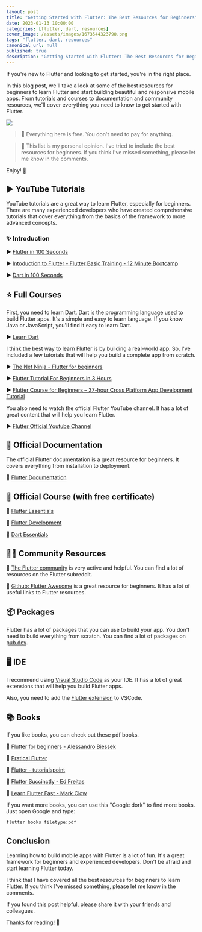 ```yaml
---
layout: post
title: "Getting Started with Flutter: The Best Resources for Beginners"
date: 2023-01-13 10:00:00
categories: [flutter, dart, resources]
cover_image: /assets/images/1673544323790.png
tags: "flutter, dart, resources"
canonical_url: null
published: true
description: "Getting Started with Flutter: The Best Resources for Beginners"
---
```


If you're new to Flutter and looking to get started, you're in the right place.

In this blog post, we'll take a look at some of the best resources for beginners to learn Flutter and start building beautiful and responsive mobile apps.
From tutorials and courses to documentation and community resources, we'll cover everything you need to know to get started with Flutter.

![](https://miro.medium.com/max/500/1*5XI0lRiqhaB0dKqCy3TD7Q.jpeg)

> 📍 Everything here is free. You don't need to pay for anything.

> 📍 This list is my personal opinion. I've tried to include the best resources for beginners. If you think I've missed something, please let me know in the comments.

Enjoy! 💖

## ▶️ YouTube Tutorials

YouTube tutorials are a great way to learn Flutter, especially for beginners.
There are many experienced developers who have created comprehensive tutorials that cover everything from the basics of the framework to more advanced concepts.

### ✨ Introduction

▶️ [Flutter in 100 Seconds](https://www.youtube.com/watch?v=lHhRhPV--G0)

▶️ [Intoduction to Flutter - Flutter Basic Training - 12 Minute Bootcamp](https://www.youtube.com/watch?v=1xipg02Wu8s)

▶️ [Dart in 100 Seconds](https://www.youtube.com/watch?v=NrO0CJCbYLA)

## ⭐ Full Courses

First, you need to learn Dart. Dart is the programming language used to build Flutter apps. It's a simple and easy to learn language. If you know Java or JavaScript, you'll find it easy to learn Dart.

▶️ [Learn Dart](https://www.youtube.com/watch?v=5rtujDjt50I&list=PLlxmoA0rQ-LyHW9voBdNo4gEEIh0SjG-q)

I think the best way to learn Flutter is by building a real-world app. So, I've included a few tutorials that will help you build a complete app from scratch.

▶️ [The Net Ninja - Flutter for beginners](https://www.youtube.com/watch?v=1ukSR1GRtMU&list=PL4cUxeGkcC9jLYyp2Aoh6hcWuxFDX6PBJ)

▶️ [Flutter Tutorial For Beginners in 3 Hours](https://www.youtube.com/watch?v=CD1Y2DmL5JM)

▶️ [Flutter Course for Beginners – 37-hour Cross Platform App Development Tutorial](https://www.youtube.com/watch?v=VPvVD8t02U8)

You also need to watch the official Flutter YouTube channel. It has a lot of great content that will help you learn Flutter.

▶️ [Flutter Official Youtube Channel](https://www.youtube.com/@flutterdev/playlists)

## 📘 Official Documentation

The official Flutter documentation is a great resource for beginners. It covers everything from installation to deployment.

🔗 [Flutter Documentation](https://flutter.dev/docs)

## 📘 Official Course (with free certificate)

🔗 [Flutter Essentials](https://www.cloudskillsboost.google/quests/191)

🔗 [Flutter Development](https://www.cloudskillsboost.google/quests/167)

🔗 [Dart Essentials](https://www.cloudskillsboost.google/quests/190)

## 👨‍💻 Community Resources

🔗 [The Flutter community](https://www.reddit.com/r/FlutterDev/) is very active and helpful. You can find a lot of resources on the Flutter subreddit.

🔗 [Github: Flutter Awesome](https://github.com/Solido/awesome-flutter) is a great resource for beginners. It has a lot of useful links to Flutter resources.

## 📦 Packages

Flutter has a lot of packages that you can use to build your app. You don't need to build everything from scratch. You can find a lot of packages on [pub.dev](https://pub.dev/).

## 🖥️ IDE

I recommend using [Visual Studio Code](https://code.visualstudio.com/) as your IDE. It has a lot of great extensions that will help you build Flutter apps.

Also, you need to add the [Flutter extension](https://marketplace.visualstudio.com/items?itemName=Dart-Code.flutter) to VSCode.

## 📚 Books

If you like books, you can check out these pdf books.

📖 [Flutter for beginners - Alessandro Biessek](http://livre21.com/LIVREF/F6/F006145.pdf)

📖 [Pratical Flutter](https://android-learn.ir/dl/books/Practical-Flutter-www.android-learn.ir.pdf)

📖 [Flutter - tutorialspoint](https://www.tutorialspoint.com/flutter/flutter_tutorial.pdf)

📖 [Flutter Succinctly - Ed Freitas](https://krishna-adhikari.com.np/programmingebooks/books/fluttersuccinctly.pdf)

📖 [Learn Flutter Fast - Mark Clow](https://files.rahatbiamooz.ir/downloads/files/madreseh/takmili/pdf/flutter20.pdf)

If you want more books, you can use this "Google dork" to find more books. Just open Google and type:

```
flutter books filetype:pdf
```

## Conclusion

Learning how to build mobile apps with Flutter is a lot of fun. It's a great framework for beginners and experienced developers. Don't be afraid and start learning Flutter today.

I think that I have covered all the best resources for beginners to learn Flutter. If you think I've missed something, please let me know in the comments.

If you found this post helpful, please share it with your friends and colleagues.

Thanks for reading! 🙏
